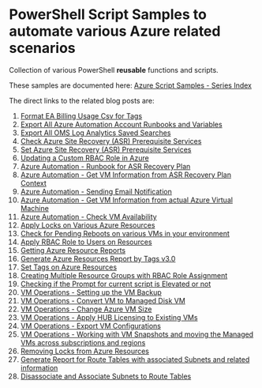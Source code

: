 # PowerShell Script Samples to automate various Azure related scenarios 

Collection of various PowerShell **reusable** functions and scripts.

These samples are documented here: <a href="http://harvestingclouds.com/post/azure-script-samples-series-index/" target="_blank">Azure Script Samples - Series Index</a>

The direct links to the related blog posts are:


 1. <a href="http://harvestingclouds.com/post/script-sample-format-ea-billing-usage-csv-for-tags/" target="_blank">Format EA Billing Usage Csv for Tags</a>
 2. <a href="http://harvestingclouds.com/post/script-sample-export-all-azure-automation-account-runbooks-and-variables/" target="_blank">Export All Azure Automation Account Runbooks and Variables</a>
 3. <a href="http://harvestingclouds.com/post/script-sample-export-all-oms-log-analytics-saved-searches/" target="_blank">Export All OMS Log Analytics Saved Searches</a>
 4. <a href="http://harvestingclouds.com/post/script-sample-check-azure-site-recovery-asr-prerequisite-services/" target="_blank">Check Azure Site Recovery (ASR) Prerequisite Services</a>
 5. <a href="http://harvestingclouds.com/post/script-sample-set-azure-site-recovery-asr-prerequisite-services/" target="_blank">Set Azure Site Recovery (ASR) Prerequisite Services</a>
 6. <a href="http://harvestingclouds.com/post/updating-a-custom-rbac-role-in-azure/" target="_blank">Updating a Custom RBAC Role in Azure</a>
 7. <a href="http://harvestingclouds.com/post/script-sample-azure-automation-runbook-for-asr-recovery-plan/" target="_blank">Azure Automation - Runbook for ASR Recovery Plan</a>
 8. <a href="http://harvestingclouds.com/post/script-sample-azure-automation-get-vm-information-from-asr-recovery-plan-context/" target="_blank">Azure Automation - Get VM Information from ASR Recovery Plan Context</a>
 9. <a href="http://harvestingclouds.com/post/script-sample-azure-automation-sending-email-notification/" target="_blank">Azure Automation - Sending Email Notification</a>
 10. <a href="http://harvestingclouds.com/post/script-sample-azure-automation-get-vm-information-from-actual-azure-virtual-machine/" target="_blank">Azure Automation - Get VM Information from actual Azure Virtual Machine</a>
 11. <a href="http://harvestingclouds.com/post/script-sample-azure-automation-check-vm-availability/" target="_blank">Azure Automation - Check VM Availability</a>
 12. <a href="http://harvestingclouds.com/post/script-sample-apply-locks-on-various-azure-resources/" target="_blank">Apply Locks on Various Azure Resources</a>
 13. <a href="http://harvestingclouds.com/post/script-sample-check-for-pending-reboots-on-various-vms-in-your-environment/" target="_blank">Check for Pending Reboots on various VMs in your environment</a>
 14. <a href="http://harvestingclouds.com/post/script-sample-apply-rbac-role-to-users-on-resources/" target="_blank">Apply RBAC Role to Users on Resources</a>
 15. <a href="http://harvestingclouds.com/post/script-sample-getting-azure-resource-reports/" target="_blank">Getting Azure Resource Reports</a>
 16. <a href="http://harvestingclouds.com/post/script-sample-generate-azure-resources-report-by-tags-v30/" target="_blank">Generate Azure Resources Report by Tags v3.0</a>
 17. <a href="http://harvestingclouds.com/post/script-sample-set-tags-on-azure-resources/" target="_blank">Set Tags on Azure Resources</a>
 18. <a href="http://harvestingclouds.com/post/script-sample-creating-multiple-resource-groups-with-rbac-role-assignment/" target="_blank">Creating Multiple Resource Groups with RBAC Role Assignment</a>
 19. <a href="http://harvestingclouds.com/post/script-sample-checking-if-the-prompt-for-current-script-is-elevated-or-not/" target="_blank">Checking if the Prompt for current script is Elevated or not</a>
 20. <a href="http://harvestingclouds.com/post/script-sample-vm-operations-setting-up-the-vm-backup/" target="_blank">VM Operations - Setting up the VM Backup</a>
 21. <a href="http://harvestingclouds.com/post/script-sample-vm-operations-convert-vm-to-managed-disk-vm/" target="_blank">VM Operations - Convert VM to Managed Disk VM</a>
 22. <a href="http://harvestingclouds.com/post/script-sample-vm-operations-change-azure-vm-size/" target="_blank">VM Operations - Change Azure VM Size</a>
 23. <a href="http://harvestingclouds.com/post/script-sample-vm-operations-apply-hub-licensing-to-existing-vms/" target="_blank">VM Operations - Apply HUB Licensing to Existing VMs</a>
 24. <a href="http://harvestingclouds.com/post/script-sample-vm-operations-export-vm-configurations/" target="_blank">VM Operations - Export VM Configurations</a>
 25. <a href="http://harvestingclouds.com/post/script-sample-vm-operations-working-with-vm-snapshots-and-moving-the-managed-vms-across-subscriptions-and-regions/" target="_blank">VM Operations - Working with VM Snapshots and moving the Managed VMs across subscriptions and regions</a>
 26. <a href="http://harvestingclouds.com/post/script-sample-removing-locks-from-azure-resources/" target="_blank">Removing Locks from Azure Resources</a>
 27. <a href="http://harvestingclouds.com/post/script-sample-generate-report-for-route-tables-with-associated-subnets-and-related-information/" target="_blank">Generate Report for Route Tables with associated Subnets and related information</a>
 28. <a href="http://harvestingclouds.com/post/script-sample-disassociate-and-associate-subnets-to-route-tables/" target="_blank">Disassociate and Associate Subnets to Route Tables</a>

